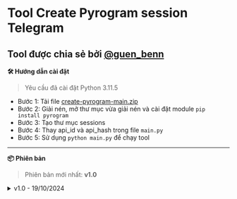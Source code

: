 # Tool Create Pyrogram session Telegram
**Tool được chia sẻ bởi [@guen_benn](https://t.me/guen_benn)**
---
**🛠️ Hướng dẫn cài đặt**
>Yêu cầu đã cài đặt Python 3.11.5
- Bước 1: Tải file [create-pyrogram-main.zip](https://github.com/guenbenn/create-pyrogram/archive/refs/heads/main.zip)
- Bước 2: Giải nén, mở thư mục vừa giải nén và cài đặt module `pip install pyrogram`
- Bước 3: Tạo thư mục sessions
- Bước 4: Thay api_id và api_hash trong file `main.py`
- Bước 5: Sử dụng `python main.py` để chạy tool
---
**📦 Phiên bản**
>Phiên bản mới nhất: **v1.0**
<details>
<summary>v1.0 - 19/10/2024</summary>
  - Chia sẻ tool
</details>
